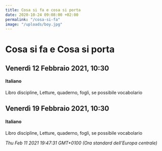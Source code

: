 ```yaml
---
title: Cosa si fa e cosa si porta
date: 2020-10-24 09:08:00 +02:00
permalink: "/cosa-si-fa"
image: "/uploads/boy.jpg"
---
```


# Cosa si fa e Cosa si porta
## Venerdì 12 Febbraio 2021, 10:30
#### Italiano
Libro discipline, Letture, quaderno, fogli, se possibile vocabolario  
## Venerdì 19 Febbraio 2021, 10:30
#### Italiano
Libro discipline, Letture, quaderno, fogli, se possibile vocabolario  

_Thu Feb 11 2021 19:47:31 GMT+0100 (Ora standard dell’Europa centrale)_